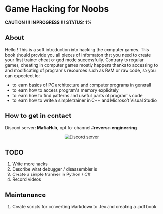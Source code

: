# Game Hacking for Noobs

**CAUTION !!! IN PROGRESS !!! STATUS: 1%**

## About
Hello ! This is a soft introduction into hacking the computer games. This book should provide you
all pieces of informaton that you need to create your first trainer cheat or god mode successfully.
Contrary to regular games, cheating in computer games mostly happens thanks to accessing to
and modificating of program's resources such as RAM or raw code, so you can expectect to:
* to learn basics of PC architecture and computer programs in generall
* to learn how to access program's memory explicitely
* to learn how to find patterns and usefull parts of program's code
* to learn how to write a simple trainer in C++ and Microsoft Visual Studio

## How to get in contact

Discord server: **MafiaHub**, opt for channel #**reverse-engineering**

<div align="center">
    <a href="https://discord.gg/vdb4fFr"><img src="https://img.shields.io/discord/402098213114347520.svg" alt="Discord server" /></a>
</div>

## TODO
1. Write more hacks
2. Describe what debugger / disassembler is
3. Create a simple traniner in Python / C#
4. Record videos

## Maintanance
1. Create scripts for converting Markdown to .tex and creating a .pdf book